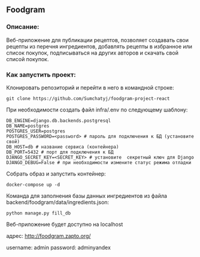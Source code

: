 ## Foodgram

### Описание:
Веб-приложение для публикации рецептов, позволяет создавать свои рецепты из перечня ингредиентов, добавлять рецепты в избранное или список покупок, подписываться на других авторов и скачать свой списой покупок.

### Как запустить проект:

Клонировать репозиторий и перейти в него в командной строке:

```
git clone https://github.com/Sumchatyj/foodgram-project-react
```

При необходимости создать файл infra/.env по следующему шаблону:

```
DB_ENGINE=django.db.backends.postgresql
DB_NAME=postgres
POSTGRES_USER=postgres
POSTGRES_PASSWORD=<password> # пароль для подключения к БД (установите свой)
DB_HOST=db # название сервиса (контейнера)
DB_PORT=5432 # порт для подключения к БД
DJANGO_SECRET_KEY=<SECRET_KEY> # установите  секретный ключ для Django
DJANGO_DEBUG=False # при необходимости измените статус режима отладки
```

Собрать образ и запустить контейнер:

```
docker-compose up -d
```

Команда для заполнения базы данных ингредиентов из файла backend/foodgram/data/ingredients.json:

```
python manage.py fill_db
```

Веб-приложение будет доступно на localhost

адрес:
http://foodgram.zapto.org/

username:
admin
password:
adminyandex